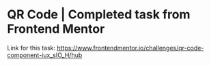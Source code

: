 # QR Code | Completed task from Frontend Mentor
Link for this task: https://www.frontendmentor.io/challenges/qr-code-component-iux_sIO_H/hub

